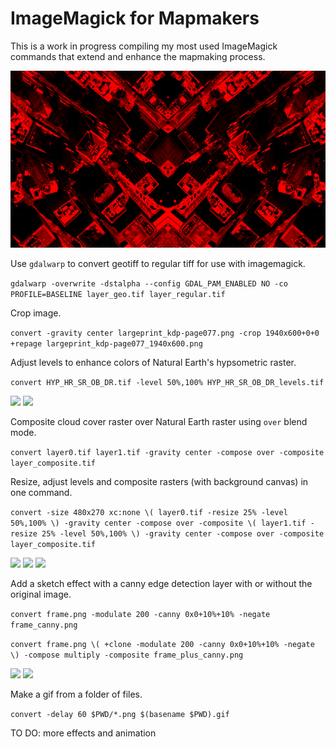 # ImageMagick for Mapmakers

This is a work in progress compiling my most used ImageMagick commands that extend and enhance the mapmaking process.

<img src="images/newyork.jpg"/>

Use `gdalwarp` to convert geotiff to regular tiff for use with imagemagick.
 
```gdalwarp -overwrite -dstalpha --config GDAL_PAM_ENABLED NO -co PROFILE=BASELINE layer_geo.tif layer_regular.tif```

Crop image.

```convert -gravity center largeprint_kdp-page077.png -crop 1940x600+0+0 +repage largeprint_kdp-page077_1940x600.png```

Adjust levels to enhance colors of Natural Earth's hypsometric raster.

```convert HYP_HR_SR_OB_DR.tif -level 50%,100% HYP_HR_SR_OB_DR_levels.tif```

<img src="images/layer0.jpg"/>
<img src="images/layer0_levels.jpg"/>

Composite cloud cover raster over Natural Earth raster using `over` blend mode.

```convert layer0.tif layer1.tif -gravity center -compose over -composite layer_composite.tif```

Resize, adjust levels and composite rasters (with background canvas) in one command.

```convert -size 480x270 xc:none \( layer0.tif -resize 25% -level 50%,100% \) -gravity center -compose over -composite \( layer1.tif -resize 25% -level 50%,100% \) -gravity center -compose over -composite layer_composite.tif```

<img src="images/layer0_levels.jpg"/>
<img src="images/layer1_levels.jpg"/>
<img src="images/frame.jpg"/>

Add a sketch effect with a canny edge detection layer with or without the original image.

```convert frame.png -modulate 200 -canny 0x0+10%+10% -negate frame_canny.png```

```convert frame.png \( +clone -modulate 200 -canny 0x0+10%+10% -negate \) -compose multiply -composite frame_plus_canny.png```

<img src="images/frame_canny.jpg"/>
<img src="images/frame_plus_canny.jpg"/>

Make a gif from a folder of files.

```convert -delay 60 $PWD/*.png $(basename $PWD).gif```

TO DO: more effects and animation
